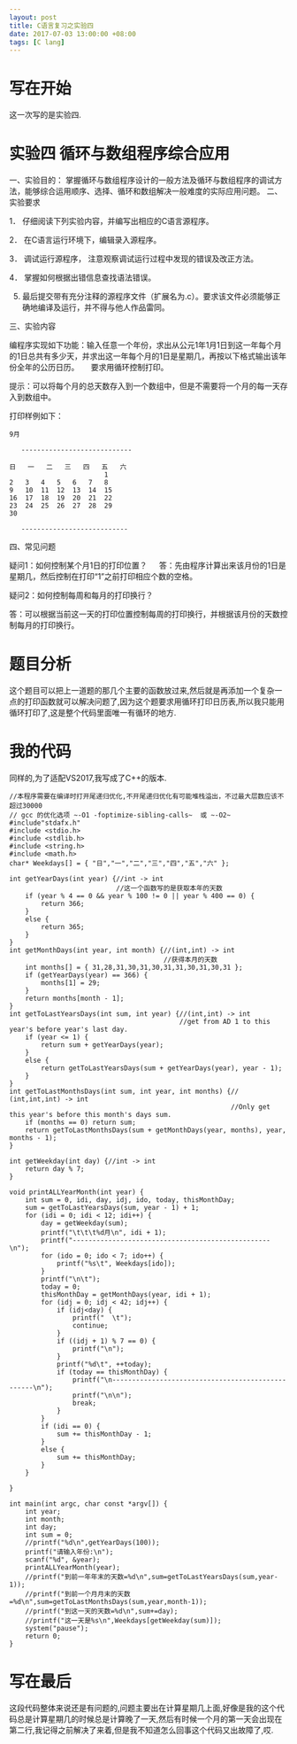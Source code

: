 ```yaml
---
layout: post
title: C语言复习之实验四
date: 2017-07-03 13:00:00 +08:00
tags: [C lang]
---
```


# 写在开始
这一次写的是实验四.
# 实验四  循环与数组程序综合应用

一、实验目的：
掌握循环与数组程序设计的一般方法及循环与数组程序的调试方法，能够综合运用顺序、选择、循环和数组解决一般难度的实际应用问题。
二、实验要求

1． 仔细阅读下列实验内容，并编写出相应的C语言源程序。

2． 在C语言运行环境下，编辑录入源程序。

3． 调试运行源程序， 注意观察调试运行过程中发现的错误及改正方法。

4． 掌握如何根据出错信息查找语法错误。

5. 最后提交带有充分注释的源程序文件（扩展名为.c）。要求该文件必须能够正确地编译及运行，并不得与他人作品雷同。

三、实验内容

编程序实现如下功能：输入任意一个年份，求出从公元1年1月1日到这一年每个月的1日总共有多少天，并求出这一年每个月的1日是星期几，再按以下格式输出该年份全年的公历日历。
　
要求用循环控制打印。

提示：可以将每个月的总天数存入到一个数组中，但是不需要将一个月的每一天存入到数组中。

打印样例如下：                        
```
9月

   ----------------------------

日	一	二	三	四	五	六
						1
2	3	4	5	6	7	8
9	10	11	12	13	14	15
16	17	18	19	20	21	22
23	24	25	26	27	28	29
30

   ---------------------------    
```

四、常见问题

疑问1：如何控制某个月1日的打印位置？
　
答：先由程序计算出来该月份的1日是星期几，然后控制在打印“1”之前打印相应个数的空格。

疑问2：如何控制每周和每月的打印换行？

答：可以根据当前这一天的打印位置控制每周的打印换行，并根据该月份的天数控制每月的打印换行。
# 题目分析
这个题目可以把上一道题的那几个主要的函数放过来,然后就是再添加一个复杂一点的打印函数就可以解决问题了,因为这个题要求用循环打印日历表,所以我只能用循环打印了,这是整个代码里面唯一有循环的地方.
# 我的代码
同样的,为了适配VS2017,我写成了C++的版本.
```
//本程序需要在编译时打开尾递归优化,不开尾递归优化有可能堆栈溢出，不过最大层数应该不超过30000
// gcc 的优化选项 ~-O1 -foptimize-sibling-calls~  或 ~-O2~
#include"stdafx.h"
#include <stdio.h>
#include <stdlib.h>
#include <string.h>
#include <math.h>
char* Weekdays[] = { "日","一","二","三","四","五","六" };

int getYearDays(int year) {//int -> int
						   //这一个函数写的是获取本年的天数
	if (year % 4 == 0 && year % 100 != 0 || year % 400 == 0) {
		return 366;
	}
	else {
		return 365;
	}
}
int getMonthDays(int year, int month) {//(int,int) -> int
									   //获得本月的天数
	int months[] = { 31,28,31,30,31,30,31,31,30,31,30,31 };
	if (getYearDays(year) == 366) {
		months[1] = 29;
	}
	return months[month - 1];
}
int getToLastYearsDays(int sum, int year) {//(int,int) -> int
										   //get from AD 1 to this year's before year's last day.
	if (year <= 1) {
		return sum + getYearDays(year);
	}
	else {
		return getToLastYearsDays(sum + getYearDays(year), year - 1);
	}
}
int getToLastMonthsDays(int sum, int year, int months) {// (int,int,int) -> int
														//Only get this year's before this month's days sum.
	if (months == 0) return sum;
	return getToLastMonthsDays(sum + getMonthDays(year, months), year, months - 1);
}

int getWeekday(int day) {//int -> int
	return day % 7;
}

void printALLYearMonth(int year) {
	int sum = 0, idi, day, idj, ido, today, thisMonthDay;
	sum = getToLastYearsDays(sum, year - 1) + 1;
	for (idi = 0; idi < 12; idi++) {
		day = getWeekday(sum);
		printf("\t\t\t%d月\n", idi + 1);
		printf("--------------------------------------------------\n");
		for (ido = 0; ido < 7; ido++) {
			printf("%s\t", Weekdays[ido]);
		}
		printf("\n\t");
		today = 0;
		thisMonthDay = getMonthDays(year, idi + 1);
		for (idj = 0; idj < 42; idj++) {
			if (idj<day) {
				printf("  \t");
				continue;
			}
			if ((idj + 1) % 7 == 0) {
				printf("\n");
			}
			printf("%d\t", ++today);
			if (today == thisMonthDay) {
				printf("\n--------------------------------------------------\n");
				printf("\n\n");
				break;
			}
		}
		if (idi == 0) {
			sum += thisMonthDay - 1;
		}
		else {
			sum += thisMonthDay;
		}
	}

}

int main(int argc, char const *argv[]) {
	int year;
	int month;
	int day;
	int sum = 0;
	//printf("%d\n",getYearDays(100));
	printf("请输入年份:\n");
	scanf("%d", &year);
	printALLYearMonth(year);
	//printf("到前一年年末的天数=%d\n",sum=getToLastYearsDays(sum,year-1));
	//printf("到前一个月月末的天数=%d\n",sum=getToLastMonthsDays(sum,year,month-1));
	//printf("到这一天的天数=%d\n",sum+=day);
	//printf("这一天是%s\n",Weekdays[getWeekday(sum)]);
	system("pause");
	return 0;
}
```
# 写在最后
这段代码整体来说还是有问题的,问题主要出在计算星期几上面,好像是我的这个代码总是计算星期几的时候总是计算晚了一天,然后有时候一个月的第一天会出现在第二行,我记得之前解决了来着,但是我不知道怎么回事这个代码又出故障了,哎.
